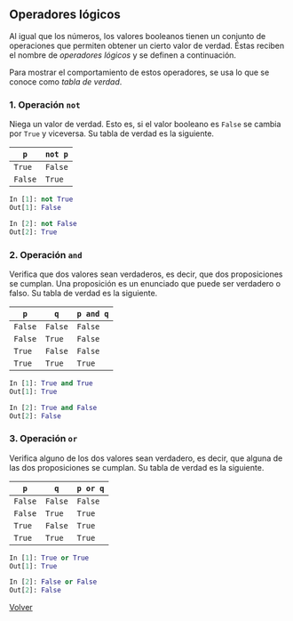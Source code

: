 ## Operadores lógicos

Al igual que los números, los valores booleanos tienen un conjunto de operaciones que permiten obtener un cierto valor de verdad. Éstas reciben el nombre de *operadores lógicos* y se definen a continuación.

Para mostrar el comportamiento de estos operadores, se usa lo que se conoce como *tabla de verdad*.

### 1. Operación `not`

Niega un valor de verdad. Esto es, si el valor booleano es `False` se cambia por `True` y viceversa.  Su tabla de verdad es la siguiente.

| `p`     | `not p` |
| ------- | ------- |
| `True`  | `False` |
| `False` | `True`  |

```python
In [1]: not True
Out[1]: False

In [2]: not False
Out[2]: True
```

### 2. Operación `and`

Verifica que dos valores sean verdaderos, es decir, que dos proposiciones se cumplan. Una proposición es un enunciado que puede ser verdadero o falso. Su tabla de verdad es la siguiente.

| `p`     | `q`     | `p and q` |
|---------|---------|-----------|
| `False` | `False` | `False`   |
| `False` | `True`  | `False`   |
| `True`  | `False` | `False`   |
| `True`  | `True`  | `True`    |

```python
In [1]: True and True
Out[1]: True

In [2]: True and False
Out[2]: False
```

### 3. Operación `or`

Verifica alguno de los dos valores sean verdadero, es decir, que alguna de las dos proposiciones se cumplan. Su tabla de verdad es la siguiente.

| `p`     | `q`     | `p or q` |
|---------|---------|-----------|
| `False` | `False` | `False`   |
| `False` | `True`  | `True`   |
| `True`  | `False` | `True`   |
| `True`  | `True`  | `True`    |

```python
In [1]: True or True
Out[1]: True

In [2]: False or False
Out[2]: False
```

[Volver](../readme.md)
